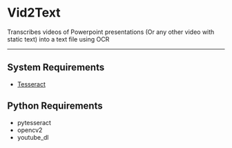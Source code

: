 # Vid2Text

Transcribes videos of Powerpoint presentations (Or any other video with static text) into a text file using OCR

---

## System Requirements

- [Tesseract](https://github.com/tesseract-ocr/tesseract)

## Python Requirements

- pytesseract
- opencv2
- youtube_dl
